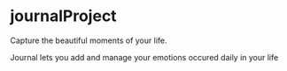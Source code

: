 # journalProject
Capture the beautiful moments of your life.

Journal lets you add and manage your emotions occured daily in your life
